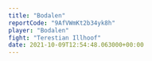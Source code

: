 ```yaml
---
title: "Bodalen"
reportCode: "9AfVWmKt2b34yk8h"
player: "Bodalen"
fight: "Terestian Illhoof"
date: 2021-10-09T12:54:48.063000+00:00
---
```

